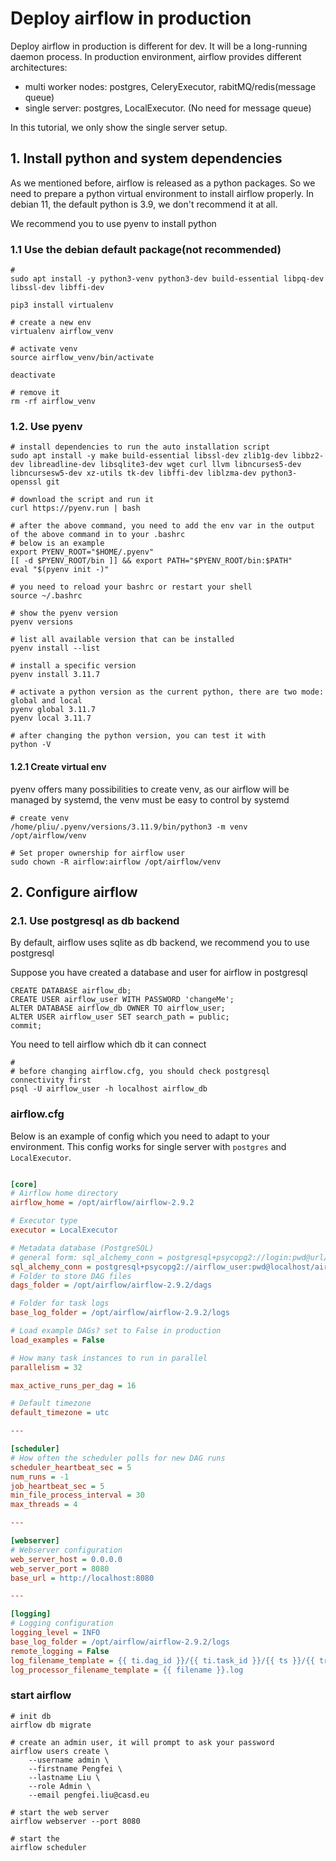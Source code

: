 # Deploy airflow in production

Deploy airflow in production is different for dev. It will be a long-running daemon process.
In production environment, airflow provides different architectures:
- multi worker nodes: postgres, CeleryExecutor, rabitMQ/redis(message queue)
- single server: postgres, LocalExecutor. (No need for message queue)

In this tutorial, we only show the single server setup.


## 1. Install python and system dependencies

As we mentioned before, airflow is released as a python packages. So we need to prepare a python virtual environment
to install airflow properly. In debian 11, the default python is 3.9, we don't recommend it at all. 

We recommend you to use pyenv to install python

### 1.1 Use the debian default package(not recommended)
```shell
# 
sudo apt install -y python3-venv python3-dev build-essential libpq-dev libssl-dev libffi-dev

pip3 install virtualenv

# create a new env
virtualenv airflow_venv

# activate venv
source airflow_venv/bin/activate

deactivate

# remove it
rm -rf airflow_venv
```

### 1.2. Use pyenv

```shell
# install dependencies to run the auto installation script
sudo apt install -y make build-essential libssl-dev zlib1g-dev libbz2-dev libreadline-dev libsqlite3-dev wget curl llvm libncurses5-dev libncursesw5-dev xz-utils tk-dev libffi-dev liblzma-dev python3-openssl git 

# download the script and run it
curl https://pyenv.run | bash

# after the above command, you need to add the env var in the output of the above command in to your .bashrc
# below is an example
export PYENV_ROOT="$HOME/.pyenv"
[[ -d $PYENV_ROOT/bin ]] && export PATH="$PYENV_ROOT/bin:$PATH"
eval "$(pyenv init -)"

# you need to reload your bashrc or restart your shell
source ~/.bashrc

# show the pyenv version
pyenv versions

# list all available version that can be installed  
pyenv install --list

# install a specific version
pyenv install 3.11.7 

# activate a python version as the current python, there are two mode: global and local
pyenv global 3.11.7
pyenv local 3.11.7

# after changing the python version, you can test it with
python -V
```

#### 1.2.1 Create virtual env 

pyenv offers many possibilities to create venv, as our airflow will be managed by systemd, the venv must be
 easy to control by systemd

```shell
# create venv
/home/pliu/.pyenv/versions/3.11.9/bin/python3 -m venv /opt/airflow/venv

# Set proper ownership for airflow user
sudo chown -R airflow:airflow /opt/airflow/venv
```
## 2. Configure airflow

### 2.1. Use postgresql as db backend

By default, airflow uses sqlite as db backend, we recommend you to use postgresql

Suppose you have created a database and user for airflow in postgresql
```shell
CREATE DATABASE airflow_db;
CREATE USER airflow_user WITH PASSWORD 'changeMe';
ALTER DATABASE airflow_db OWNER TO airflow_user;
ALTER USER airflow_user SET search_path = public;
commit;
```

You need to tell airflow which db it can connect

```shell
# 
# before changing airflow.cfg, you should check postgresql connectivity first
psql -U airflow_user -h localhost airflow_db
```

### airflow.cfg 

Below is an example of config which you need to adapt to your environment. This config works for single server with 
`postgres` and `LocalExecutor`.

```ini

[core]
# Airflow home directory
airflow_home = /opt/airflow/airflow-2.9.2

# Executor type
executor = LocalExecutor

# Metadata database (PostgreSQL)
# general form: sql_alchemy_conn = postgresql+psycopg2://login:pwd@url/db_name
sql_alchemy_conn = postgresql+psycopg2://airflow_user:pwd@localhost/airflow_db
# Folder to store DAG files
dags_folder = /opt/airflow/airflow-2.9.2/dags

# Folder for task logs
base_log_folder = /opt/airflow/airflow-2.9.2/logs

# Load example DAGs? set to False in production
load_examples = False

# How many task instances to run in parallel
parallelism = 32

max_active_runs_per_dag = 16

# Default timezone
default_timezone = utc

---

[scheduler]
# How often the scheduler polls for new DAG runs
scheduler_heartbeat_sec = 5
num_runs = -1
job_heartbeat_sec = 5
min_file_process_interval = 30
max_threads = 4

---

[webserver]
# Webserver configuration
web_server_host = 0.0.0.0
web_server_port = 8080
base_url = http://localhost:8080

---

[logging]
# Logging configuration
logging_level = INFO
base_log_folder = /opt/airflow/airflow-2.9.2/logs
remote_logging = False
log_filename_template = {{ ti.dag_id }}/{{ ti.task_id }}/{{ ts }}/{{ try_number }}.log
log_processor_filename_template = {{ filename }}.log
```


### start airflow

```shell
# init db
airflow db migrate

# create an admin user, it will prompt to ask your password
airflow users create \
    --username admin \
    --firstname Pengfei \
    --lastname Liu \
    --role Admin \
    --email pengfei.liu@casd.eu
    
# start the web server
airflow webserver --port 8080

# start the 
airflow scheduler
```